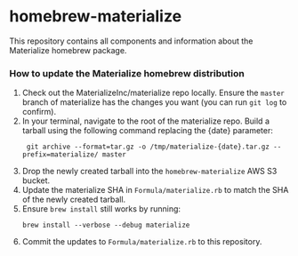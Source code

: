 # homebrew-materialize

This repository contains all components and information about 
the Materialize homebrew package.

### How to update the Materialize homebrew distribution

1. Check out the MaterializeInc/materialize repo locally.
   Ensure the `master` branch of materialize has the changes you
   want (you can run `git log` to confirm).
1. In your terminal, navigate to the root of the materialize repo.
   Build a tarball using the following command replacing the {date} 
   parameter:
   ```shell script
    git archive --format=tar.gz -o /tmp/materialize-{date}.tar.gz --prefix=materialize/ master
   ```
1. Drop the newly created tarball into the `homebrew-materialize` AWS 
   S3 bucket.
1. Update the materialize SHA in `Formula/materialize.rb` to match
   the SHA of the newly created tarball.
1. Ensure `brew install` still works by running:
   ```shell script
   brew install --verbose --debug materialize 
   ```
1. Commit the updates to `Formula/materialize.rb` to this repository.

   

